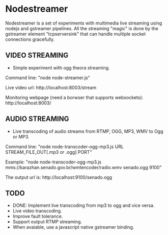 
Nodestreamer
============

Nodestreamer is a set of experiments with multimedia live streaming using nodejs and gstreamer pipelines. All the streaming "magic" is done by the gstreamer element "tcpserversink" that can handle multiple socket connections gracefully.


VIDEO STREAMING
---------------

- Simple experiment with ogg theora streaming.

Command line: "node node-streamer.js"

Live video url: http://localhost:8003/stream

Monitoring webpage (need a borwser that supports websockets): http://localhost:8003/



AUDIO STREAMING
---------------

- Live transcoding of audio streams from RTMP, OGG, MP3, WMV to Ogg or MP3.

Command line: "node node-transcoder-ogg-mp3.js URL STREAM_FILE_OUT[.mp3 or .ogg] PORT"

Example: "node node-transcoder-ogg-mp3.js mms://karazhan.senado.gov.br/wmtencoder/radio.wmv senado.ogg 9100"

The output url is: http://localhost:9100/senado.ogg


TODO
----

- DONE: Implement live transcoding from mp3 to ogg and vice versa.
- Live video transcoding.
- Improve fault tolerance.
- Support output RTMP streaming.
- When avaiable, use a javascript native gstreamer binding.


